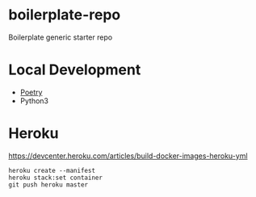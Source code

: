 # boilerplate-repo
Boilerplate generic starter repo

# Local Development
- [Poetry](https://python-poetry.org/)
- Python3

# Heroku
https://devcenter.heroku.com/articles/build-docker-images-heroku-yml
```
heroku create --manifest
heroku stack:set container
git push heroku master
```
